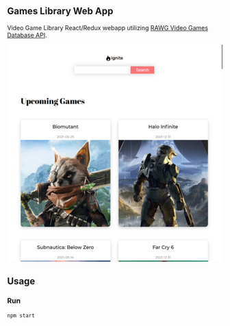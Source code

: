 ## Games Library Web App

Video Game Library React/Redux webapp utilizing [RAWG Video Games Database API](https://rawg.io/apidocs).

![Alt text](./preview.PNG?raw=true 'Preview')

## Usage

### Run

```
npm start
```
